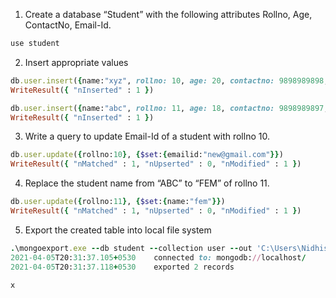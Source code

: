 1. Create a database “Student” with the following attributes  Rollno, Age, ContactNo, Email-Id.
```ruby
use student
```

2. Insert appropriate values
```ruby
db.user.insert({name:"xyz", rollno: 10, age: 20, contactno: 9898989898, emailid: "xyz@gmail.com"})
WriteResult({ "nInserted" : 1 })
```

```ruby
db.user.insert({name:"abc", rollno: 11, age: 18, contactno: 9898989897, emailid: "pqr@gmail.com"})
WriteResult({ "nInserted" : 1 })
```

3. Write a query to update Email-Id of a student with rollno 10.
```ruby
db.user.update({rollno:10}, {$set:{emailid:"new@gmail.com"}})
WriteResult({ "nMatched" : 1, "nUpserted" : 0, "nModified" : 1 })
```

4. Replace the student name from “ABC” to “FEM” of rollno 11.
```ruby
db.user.update({rollno:11}, {$set:{name:"fem"}})
WriteResult({ "nMatched" : 1, "nUpserted" : 0, "nModified" : 1 })
```

5. Export the created table into local file system
```ruby
.\mongoexport.exe --db student --collection user --out 'C:\Users\Nidhish Lakhinana\Desktop\info.csv'
2021-04-05T20:31:37.105+0530    connected to: mongodb://localhost/
2021-04-05T20:31:37.118+0530    exported 2 records
```

```ruby
x
```
